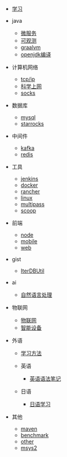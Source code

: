 * [学习](docs/学习.md)

* java
    * [微服务](docs/微服务.md)
    * [可观测](docs/可观测/可观测.md)
    * [graalvm](docs/graalvm.md)
    * [openjdk编译](docs/openjdk/openjdk_index.md)

* 计算机网络
    * [tcp/ip](docs/网络/tcp_ip.md)
    * [科学上网](docs/网络/科学上网/bypass.md)
    * [socks](docs/网络/socks.md)

* 数据库
    * [mysql](docs/mysql.md)
    * [starrocks](docs/starrocks.md)

* 中间件
    * [kafka](docs/kafka.md)
    * [redis](docs/redis.md)

[//]: # (  * [zookeeper]&#40;docs/zookeeper.md&#41;)

* 工具
    * [jenkins](docs/jenkins.md)
    * [docker](docs/docker.md)
    * [rancher](docs/rancher.md)
    * [linux](docs/linux.md)
    * [multipass](docs/multipass/multipass.md)
    * [scoop](docs/scoop/scoop.md)

* 前端
    * [node](docs/前端/node.md)
    * [mobile](docs/前端/移动端.md)
    * [web](docs/前端/web端.md)

* gist
    * [IterDBUtil](docs/gist/iterdb.md)

* ai
    * [自然语言处理](docs/ai/自然语言识别/自然语言识别.md)

* 物联网
    * [物联网](docs/物联网/物联网.md)
    * [智能设备](docs/物联网/智能设备.md)
* 外语
  * [学习方法](docs/外语/学习方法.md)
  * 英语
       * [英语语法笔记](docs/外语/英语/语法.md)
    
  * 日语
    * [日语学习](docs/外语/日语/学习方法.md)

* 其他
    * [maven](docs/maven.md)
    * [benchmark](docs/benchmark.md)
    * [other](docs/other.md)
    * [msys2](docs/msys2/msys2.md)
    

